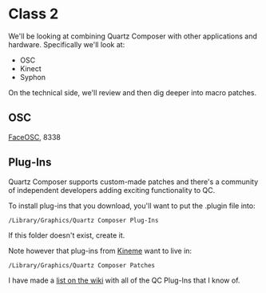 # Class 2

We'll be looking at combining Quartz Composer with other applications and hardware. Specifically we'll look at:

* OSC
* Kinect
* Syphon

On the technical side, we'll review and then dig deeper into macro patches.

## OSC

[FaceOSC](https://github.com/downloads/kylemcdonald/ofxFaceTracker/FaceOSC.zip), 8338

## Plug-Ins

Quartz Composer supports custom-made patches and there's a community of independent developers adding exciting functionality to QC.

To install plug-ins that you download, you'll want to put the .plugin file into:

`/Library/Graphics/Quartz Composer Plug-Ins`

If this folder doesn't exist, create it.

Note however that plug-ins from [Kineme](http://kineme.net/) want to live in:

`/Library/Graphics/Quartz Composer Patches`

I have made a [list on the wiki](https://github.com/electronicwhisper/qc-gaffta-2012/wiki/Quartz-Composer-Plug-Ins) with all of the QC Plug-Ins that I know of.